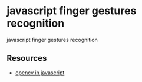 # javascript finger gestures recognition 
 javascript finger gestures recognition 




## Resources
* [opencv in javascript](https://docs.opencv.org/3.4/d0/d84/tutorial_js_usage.html)